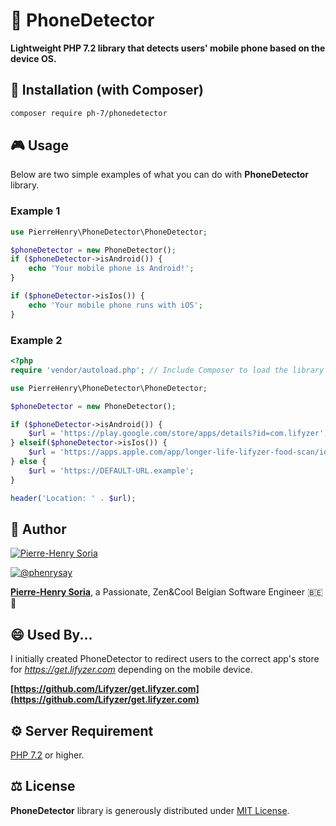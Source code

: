 # 📱 PhoneDetector

**Lightweight PHP 7.2 library that detects users' mobile phone based on the device OS.**


## 📓 Installation (with Composer)

```bash
composer require ph-7/phonedetector
```


## 🎮  Usage

Below are two simple examples of what you can do with **PhoneDetector** library.

### Example 1

```php
use PierreHenry\PhoneDetector\PhoneDetector;

$phoneDetector = new PhoneDetector();
if ($phoneDetector->isAndroid()) {
    echo 'Your mobile phone is Android!';
}

if ($phoneDetector->isIos()) {
    echo 'Your mobile phone runs with iOS';
}
```

### Example 2

```php
<?php
require 'vendor/autoload.php'; // Include Composer to load the library

use PierreHenry\PhoneDetector\PhoneDetector;

$phoneDetector = new PhoneDetector();

if ($phoneDetector->isAndroid()) {
    $url = 'https://play.google.com/store/apps/details?id=com.lifyzer';
} elseif($phoneDetector->isIos()) {
    $url = 'https://apps.apple.com/app/longer-life-lifyzer-food-scan/id1466196809';
} else {
    $url = 'https://DEFAULT-URL.example';
}

header('Location: ' . $url);
```


## 🚀 Author

[![Pierre-Henry Soria](https://avatars0.githubusercontent.com/u/1325411?s=200)](https://pierrehenry.be "My personal website :-)")

[![@phenrysay][twitter-image]][twitter-url]

**[Pierre-Henry Soria][author-url]**, a Passionate, Zen&Cool Belgian Software Engineer :belgium: :chocolate_bar:


## 😄 Used By...

I initially created PhoneDetector to redirect users to the correct app's store for *https://get.lifyzer.com* depending on the mobile device.

**[https://github.com/Lifyzer/get.lifyzer.com](https://github.com/Lifyzer/get.lifyzer.com)**


## ⚙ Server Requirement

[PHP 7.2](https://php.net/releases/7_2_0.php) or higher.


## ⚖ License

**PhoneDetector** library is generously distributed under [MIT License][license-url].


<!-- GitHub's Markdown reference links -->
[author-url]: https://pierrehenry.be
[license-url]: https://opensource.org/licenses/MIT
[twitter-image]: https://img.shields.io/twitter/url/https/shields.io.svg?style=social
[twitter-url]: https://twitter.com/phenrysay
